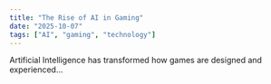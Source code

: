 ```yaml
---
title: "The Rise of AI in Gaming"
date: "2025-10-07"
tags: ["AI", "gaming", "technology"]
---
```


Artificial Intelligence has transformed how games are designed and experienced...
